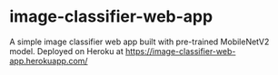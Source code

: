 # image-classifier-web-app

A simple image classifier web app built with pre-trained MobileNetV2 model.
Deployed on Heroku at https://image-classifier-web-app.herokuapp.com/
